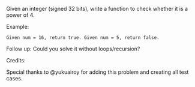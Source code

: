 Given an integer (signed 32 bits), write a function to check whether it is a power of 4.

Example:

```
Given num = 16, return true. Given num = 5, return false.
```
Follow up: Could you solve it without loops/recursion?

Credits:

Special thanks to @yukuairoy for adding this problem and creating all test cases.